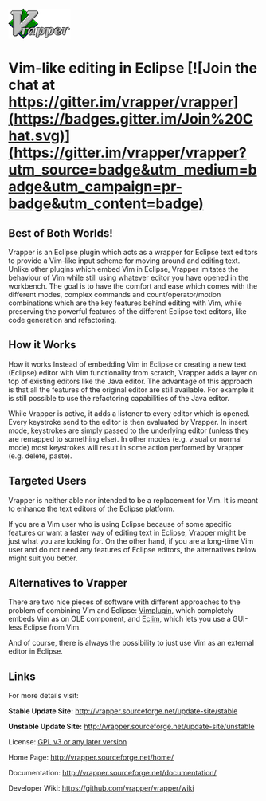 ![vrapper](https://github.com/vrapper/vrapper/raw/master/website/img/vrapper_logo.png)

Vim-like editing in Eclipse  [![Join the chat at https://gitter.im/vrapper/vrapper](https://badges.gitter.im/Join%20Chat.svg)](https://gitter.im/vrapper/vrapper?utm_source=badge&utm_medium=badge&utm_campaign=pr-badge&utm_content=badge)
==========
Best of Both Worlds!
----------
Vrapper is an Eclipse plugin which acts as a wrapper for Eclipse text editors to provide a Vim-like input scheme for moving around and editing text.
Unlike other plugins which embed Vim in Eclipse, Vrapper imitates the behaviour of Vim while still using whatever editor you have opened in the workbench. 
The goal is to have the comfort and ease which comes with the different modes, complex commands and count/operator/motion combinations which are the key features behind editing with Vim, while preserving the powerful features of the different Eclipse text editors, like code generation and refactoring.

How it Works
----------
How it works
Instead of embedding Vim in Eclipse or creating a new text (Eclipse) editor with Vim functionality from scratch, Vrapper adds a layer on top of existing editors like the Java editor. The advantage of this approach is that all the features of the original editor are still available. For example it is still possible to use the refactoring capabilities of the Java editor.

While Vrapper is active, it adds a listener to every editor which is opened. Every keystroke send to the editor is then evaluated by Vrapper. In insert mode, keystrokes are simply passed to the underlying editor (unless they are remapped to something else). In other modes (e.g. visual or normal mode) most keystrokes will result in some action performed by Vrapper (e.g. delete, paste).

Targeted Users
-----------
Vrapper is neither able nor intended to be a replacement for Vim. It is meant to enhance the text editors of the Eclipse platform.

If you are a Vim user who is using Eclipse because of some specific features or want a faster way of editing text in Eclipse, Vrapper might be just what you are looking for. On the other hand, if you are a long-time Vim user and do not need any features of Eclipse editors, the alternatives below might suit you better.

Alternatives to Vrapper
----------
There are two nice pieces of software with different approaches to the problem of combining Vim and Eclipse: [Vimplugin](http://vimplugin.org/), which completely embeds Vim as on OLE component, and [Eclim](http://eclim.sourceforge.net/), which lets you use a GUI-less Eclipse from Vim.

And of course, there is always the possibility to just use Vim as an external editor in Eclipse.

Links
----------
For more details visit:

**Stable Update Site:** http://vrapper.sourceforge.net/update-site/stable

**Unstable Update Site:** http://vrapper.sourceforge.net/update-site/unstable

License: [GPL v3 or any later version](LICENSE.md)

Home Page: http://vrapper.sourceforge.net/home/

Documentation: http://vrapper.sourceforge.net/documentation/

Developer Wiki: https://github.com/vrapper/vrapper/wiki
